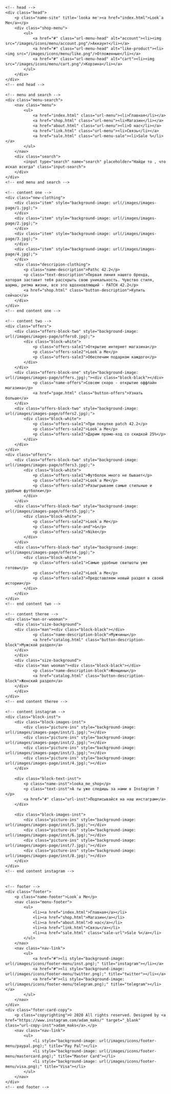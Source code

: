 <!DOCTYPE html>
<html>
<head lang="ru">
	<meta charset="UTF-8">
	<title>Look`a Me - my project</title>
	<link rel="stylesheet" type="text/css" href="/css/default.css">
	<link rel="stylesheet" type="text/css" href="/css/shop.css">
	<link rel="stylesheet" type="text/css" href="/css/about.css">
	<link rel="stylesheet" type="text/css" href="/css/page.css">
	<link rel="stylesheet" type="text/css" href="/css/link.css">
	<link rel="stylesheet" type="text/css" href="/css/fonts.css">
	<link rel="shortcut icon" href="favicon.jpg" type="image/jpg">
	<meta name="viewport" content="width=device-width, initial-scale=1">
</head>
<body>
<div class="container">

	<!-- head -->
	<div class="head">
		<p class="name-site" title='looka me'><a href="index.html">Look`a Me</a></p>
		<div class="shop-menu">
			<ul>
				<a href="#" class="url-menu-head" alt="account"><li><img src="/images/icons/menu/account.png"/>Аккаунт</li></a>
				<a href="#" class="url-menu-head" alt="like-product"><li><img src="/images/icons/menu/like.png"/>Отложенные</li></a>
				<a href="#" class="url-menu-head" alt="cart"><li><img src="/images/icons/menu/cart.png"/>Корзина</li></a>
			</ul>
		</div>
	</div>
	<!-- end head -->

	<!-- menu and search -->
	<div class="menu-search">
		<nav class="menu">
			<ul>
				<a href="index.html" class="url-menu"><li>Главная</li></a>
				<a href="shop.html" class="url-menu"><li>Магазин</li></a>
				<a href="about.html" class="url-menu"><li>О нас</li></a>
				<a href="link.html" class="url-menu"><li>Связь</li></a>
				<a href="sale.html" class="url-menu-sale"><li>Sale %</li></a>
			</ul>
		</nav>
		<div class="search">
			<input type="search" name="search" placeholder="Найди то , что искал всегда" class="input-search">
		</div>
	</div>
	<!-- end menu and search -->

	<!-- content one -->
	<div class="new-clothing">
		<div class="item" style="background-image: url(/images/images-page/1.jpg);">
		</div>
		<div class="item" style="background-image: url(/images/images-page/2.jpg);">
		</div>
		<div class="item" style="background-image: url(/images/images-page/3.jpg);">
		</div>
		<div class="item" style="background-image: url(/images/images-page/4.jpg);">
		</div>
		<div class="descripion-clothing">
			<p class="name-description">Pathc 42.2</p>
			<p class="text-description">Первая линия нашего бренда, которая заставит тебя расскрыть свою уникальность. Чувство стиля, шарма, ритма жизни, все это вдохновляющий - PATCH 42.2</p>
			<a href="shop.html" class="button-description">Купить сейчас</a>
		</div>
	</div>
	<!-- end content one -->

	<!-- content two -->
	<div class="offers">
		<div class="offers-block-two" style="background-image: url(/images/images-page/offers0.jpg);">
			<div class="block-white">
				<p class="offers-sale1">Открытие интернет магазина</p>
				<p class="offers-sale2">Look`a Me</p>
				<p class="offers-sale3">Обеспечим подарком каждого</p>
			</div>
		</div>
		<div class="offers-block-one" style="background-image: url(/images/images-page/offers.jpg);"><div class="block-black"></div>
				<p class="name-offers">Совсем скоро - открытие оффлайн магазина</p>
				<a href="page.html" class="button-offers">Узнать больше</a>
		</div>
		<div class="offers-block-two" style="background-image: url(/images/images-page/offers2.jpg);">
			<div class="block-white">
				<p class="offers-sale1">При покупке patch 42.2</p>
				<p class="offers-sale2">Look`a Me</p>
				<p class="offers-sale3">Дарим промо-код со скидкой 25%</p>
			</div>
		</div>
	</div>
	<div class="offers">
		<div class="offers-block-two" style="background-image: url(/images/images-page/offers3.jpg);">
			<div class="block-white">
				<p class="offers-sale1">Футболок много не бывает</p>
				<p class="offers-sale2">Look`a Me</p>
				<p class="offers-sale3">Разыгрываем самые стильные и удобные футболки</p>
			</div>
		</div>
		<div class="offers-block-two" style="background-image: url(/images/images-page/offers5.jpg);">
			<div class="block-white">
				<p class="offers-sale2">Look`a Me</p>
				<p class="offers-sale-and">&</p>
				<p class="offers-sale2">Nike</p>
			</div>
		</div>
		<div class="offers-block-two" style="background-image: url(/images/images-page/offers4.jpg);">
			<div class="block-white">
				<p class="offers-sale1">Самые удобные свитшоты уже готовы</p>
				<p class="offers-sale2">Look`a Me</p>
				<p class="offers-sale3">Представляем новый раздел в своей истории</p>
			</div>
		</div>
	</div>
	<!-- end content two -->

	<!-- content theree -->
	<div class="man-or-wooman">
		<div class="size-background">
		<div class="man"><div class="block-black"></div>
				<p class="name-description-block">Мужчины</p>
				<a href="catalog.html" class="button-description-block">Мужской раздел</a>
		</div>
		</div>
		<div class="size-background">
		<div class="man wooman"><div class="block-black"></div>
				<p class="name-description-block">Женщины</p>
				<a href="catalog.html" class="button-description-block">Женский раздел</a>
		</div>
		</div>
	</div>
	<!-- end content theree -->

	<!-- content instagram -->
	<div class="block-inst">
		<div class="block-images-inst">
			<div class="picture-ins" style="background-image: url(/images/images-page/inst/1.jpg);"></div>
			<div class="picture-ins" style="background-image: url(/images/images-page/inst/2.jpg);"></div>
			<div class="picture-ins" style="background-image: url(/images/images-page/inst/3.jpg);"></div>
			<div class="picture-ins" style="background-image: url(/images/images-page/inst/4.jpg);"></div>
		</div>

		<div class="block-text-inst">
			<p class="name-inst">looka_me_shop</p>
			<p class="text-inst">А ты уже следишь за нами в Instagram ?</p>
			<a href="#" class="url-inst">Подписывайся на наш инстаграм</a>
		</div>

		<div class="block-images-inst">
			<div class="picture-ins" style="background-image: url(/images/images-page/inst/5.jpg);"></div>
			<div class="picture-ins" style="background-image: url(/images/images-page/inst/6.jpg);"></div>
			<div class="picture-ins" style="background-image: url(/images/images-page/inst/7.jpg);"></div>
			<div class="picture-ins" style="background-image: url(/images/images-page/inst/8.jpg);"></div>
		</div>
	</div>
	<!-- end content instagram -->


	<!-- footer -->
	<div class="footer">
		<p class="name-footer">Look`a Me</p>
		<nav class="menu-footer">
			<ul>
				<li><a href="index.html">Главная</a></li>
				<li><a href="shop.html">Магазин</a></li>
				<li><a href="about.html">О нас</a></li>
				<li><a href="link.html">Связь</a></li>
				<li><a href="sale.html" class="sale-url">Sale %</a></li>
			</ul>
		</nav>
		<nav class="nav-link">
			<ul>
				<a href="#"><li style="background-image: url(/images/icons/footer-menu/inst.png);" title="instagram"></li></a>
				<a href="#"><li style="background-image: url(/images/icons/footer-menu/twitter.png);" title="twitter"></li></a>
				<a href="#"><li style="background-image: url(/images/icons/footer-menu/telegram.png);" title="telegram"></li></a>
			</ul>
		</nav>
	</div>
	<div class="foter-card-copy">
		<p class="copyrighting">© 2020 All rights reserved. Designed by <a href="https://www.instagram.com/adam_maks/" target="_blank" class="url-copy-inst">adam_maks</a>.</p>
		<nav class="nav-link">
			<ul>
				<li style="background-image: url(/images/icons/footer-menu/paypal.png);" title="Pay Pal"></li>
				<li style="background-image: url(/images/icons/footer-menu/mastercard.png);" title="Master Card"></li>
				<li style="background-image: url(/images/icons/footer-menu/visa.png);" title="Visa"></li>
			</ul>
		</nav>
	</div>
	<!-- end footer -->
</body>
</html>
